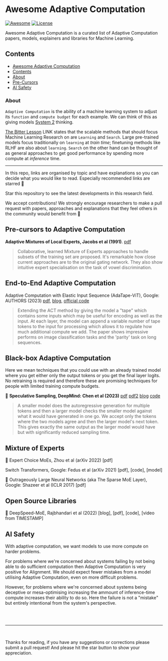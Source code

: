 # Awesome Adaptive Computation

[![Awesome](https://awesome.re/badge.svg)](https://awesome.re)
[![License](https://img.shields.io/badge/License-Apache_2.0-blue.svg)](https://opensource.org/licenses/Apache-2.0)

Awesome Adaptive Computation is a curated list of Adaptive Computation papers, models, explainers and libraries for Machine Learning.

## Contents

- [Awesome Adaptive Computation](#awesome-adaptive-computation)
- [Contents](#contents)
- [About](#about)
- [Pre-Cursors](#pre-cursors-to-adaptive-computation)
  <!-- - [Algorithm](#algorithm) -->
  <!-- - [System](#system)
  - [Application](#application) -->
  <!-- - [Open-Source System](#open-source-system) -->
- [AI Safety](#ai-safety)

### About

`Adaptive Computation` is the ability of a machine learning system to adjust its `function` and `compute budget` for each example. We can think of this as giving models [System 2](https://en.wikipedia.org/wiki/Thinking,_Fast_and_Slow) thinking.

[The Bitter Lesson]() LINK states that the scalable methods that should focus Machine Learning Research on are `Learning` and `Search`. Large pre-trained models focus traditionally on `learning` at _train time_; finetuning methods like RLHF are also about `learning`. `Search` on the other hand can be thought of as general approaches to get good performance by spending more compute at _inference_ time.

---

In this repo, links are organised by topic and have explanations so you can decide what you would like to read. Especially recommended links are starred 🌟

Star this repository to see the latest developments in this research field.

We accept contributions! We strongly encourage researchers to make a pull request with papers, approaches and explanations that they feel others in the community would benefit from 🤗

<!-- Ordered by topic, then date published -->

## Pre-cursors to Adaptive Computation

**Adaptive Mixtures of Local Experts, Jacobs et al (1991)**. [pdf](https://www.cs.toronto.edu/~hinton/absps/jjnh91.pdf)

> Collaborative, learned Mixture of Experts approaches to handle subsets of the training set are proposed.
> It's remarkable how close current approaches are to the original gating network.
> They also show intuitive expert specialisation on the task of vowel discrimination.

## End-to-End Adaptive Computation

Adaptive Computation with Elastic Input Sequence (AdaTape-ViT), Google: AUTHORS (2023) [pdf](https://arxiv.org/pdf/2301.13195.pdf), [blog](https://ai.googleblog.com/2023/08/adatape-foundation-model-with-adaptive.html), [official code](https://github.com/google-research/scenic/blob/main/scenic/projects/adatape/adatape_vit/adatape_vit.py)

> Extending the ACT method by giving the model a "tape" which contains some inputs which may be useful for encoding as well as the input.
> At each layer, the model can append a variable number of tape tokens to the input for processing which allows it to regulate how much additional compute we add.
> The paper shows impressive performs on image classification tasks and the 'parity' task on long sequences.

## Black-box Adaptive Computation

Here we mean techniques that you could use with an already trained model where you get either only the output tokens or you get the final layer logits. No retraining is required and therefore these are promising techniques for people with limited training compute budgets.

🌟 **Speculative Sampling, DeepMind: Chen et al (2023)** [pdf](https://arxiv.org/pdf/2302.01318.pdf) [pdf2](https://arxiv.org/pdf/2211.17192.pdf) [blog](https://jaykmody.com/blog/speculative-sampling/) [code](https://github.com/jaymody/speculative-sampling)

> A smaller model does the autoregressive generation for multiple tokens and then a larger model checks the smaller model against what it would have generated in one go. We accept only the tokens where the two models agree and then the larger model's next token.
> This gives exactly the same output as the larger model would have but with significantly reduced sampling time.

## Mixture of Experts

🌟 Expert Choice MoEs, Zhou et al (arXiv 2022) [pdf]

Switch Transformers, Google: Fedus et al (arXiv 2021) [pdf], [code], [model]

🌟 Outrageously Large Neural Networks (aka The Sparse MoE Layer), Google: Shazeer et al (ICLR 2017) [pdf]

## Open Source Libraries

🌟 DeepSpeed-MoE, Rajbhandari et al (2022) [blog], [pdf], [code], [video from TIMESTAMP]

<!-- Chain of Thought

Beam Search -->

<!--

## Survey Papers

## Tools & Agents
One way of varying compute is on some tokens calling out to an external API to complete the token.

## Games

-->

<!-- ## Approaches We're Excited To See Explored More -->

## AI Safety

With adaptive computation, we want models to use more compute on harder problems.

For problems where we're concerned about systems failing by not being able to do sufficient computation then Adaptive Computation is very positive for Alignment. We should expect fewer mistakes from a model utilising Adaptive Computation, even on more difficult problems.

However, for problems where we're concerned about systems being deceptive or mesa-optimising increasing the ammount of inference-time compute increases their ability to do so. Here the failure is not a "mistake" but entirely intentional from the system's perspective.

<br>
<br>

---

<br>

Thanks for reading, if you have any suggestions or corrections please submit a pull request!
And please hit the star button to show your appreciation.

<!-- Soon:

MoE

**Designing Effective Sparse Expert Models, Google: Zoph et al (arXiv 2022)**. [pdf]

---
End to End

Universal Transformer, AUTHORS (2018) -
> Extends the idea of ACT to Transformers by using the number of Transformer Layers as the unit of variable compute. Followed up by PonderNet which refines the idea with a system that works better.

SkipNet: Dynamic Routing in CNNs, Wang et al (2017) [pdf](https://arxiv.org/pdf/1711.09485)

Spatially Adaptive Computation Time for Residual Networks ???

🌟 Adaptive Computation Time (ACT) for RNNs, Graves (2016)

Conditional Computation: Programmable Modulation of Deep Networks, Bengio et al. (2013)

The Early Exit Dilemma in Neural Network Training

-----
Review

A Review of Sparse Expert Models, Fedus et al (2022) [pdf], [video at Stanford], [podcast]

---
Tools

Toolformer

GPT-4 Plugins, OpenAI (2023) [blog], [demo]

---
Games

🌟 Cicero, Meta: AUTHORS (2019) [pdf]

AlphaGo [pdf], [film]

---

🌟 FrugalGPT

Tree of Thought

Asking follow ups? (Ofir Press?)

Debate

---
## Benchmarks

Parity

Complex logic questions

ContextQA location dataset

ARB (DuckAI benchmark)

Citation

-->
